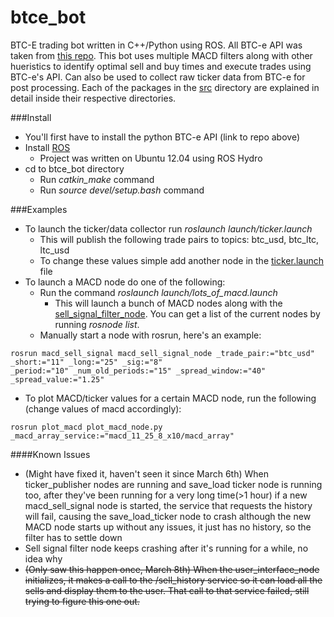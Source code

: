 btce_bot
========

BTC-E trading bot written in C++/Python using ROS. All BTC-e API was taken from [this repo](https://github.com/alanmcintyre/btce-api). This bot uses multiple MACD filters along with other hueristics to identify optimal sell and buy times and execute trades using BTC-e's API. Can also be used to collect raw ticker data from BTC-e for post processing. Each of the packages in the [src](src) directory are explained in detail inside their respective directories.

###Install

- You'll first have to install the python BTC-e API (link to repo above)  
- Install [ROS](http://www.ros.org/install/)  
  - Project was written on Ubuntu 12.04 using ROS Hydro
- cd to btce_bot directory  
  - Run *catkin_make* command
  - Run *source devel/setup.bash* command

###Examples
- To launch the ticker/data collector run *roslaunch launch/ticker.launch*  
  - This will publish the following trade pairs to topics: btc_usd, btc_ltc, ltc_usd  
  - To change these values simple add another node in the [ticker.launch](launch/ticker.launch) file
- To launch a MACD node do one of the following:  
  - Run the command *roslaunch launch/lots_of_macd.launch*  
    - This will launch a bunch of MACD nodes along with the [sell_signal_filter_node](src/sell_signal_filter). You can get a list of the current nodes by running *rosnode list*.  
  - Manually start a node with rosrun, here's an example:
```
rosrun macd_sell_signal macd_sell_signal_node _trade_pair:="btc_usd" _short:="11" _long:="25" _sig:="8" 
_period:="10" _num_old_periods:="15" _spread_window:="40" _spread_value:="1.25"
```
- To plot MACD/ticker values for a certain MACD node, run the following (change values of macd accordingly):
```
rosrun plot_macd plot_macd_node.py _macd_array_service:="macd_11_25_8_x10/macd_array"
```

####Known Issues
- (Might have fixed it, haven't seen it since March 6th) When ticker_publisher nodes are running and save_load ticker node is running too, after they've been running for a very long time(>1 hour) if a new macd_sell_signal node is started, the service that requests the history will fail, causing the save_load_ticker node to crash although the new MACD node starts up without any issues, it just has no history, so the filter has to settle down 
- Sell signal filter node keeps crashing after it's running for a while, no idea why
- ~~(Only saw this happen once, March 8th) When the user_interface_node initializes, it makes a call to the /sell_history service so it can load all the sells and display them to the user. That call to that service failed, still trying to figure this one out.~~

